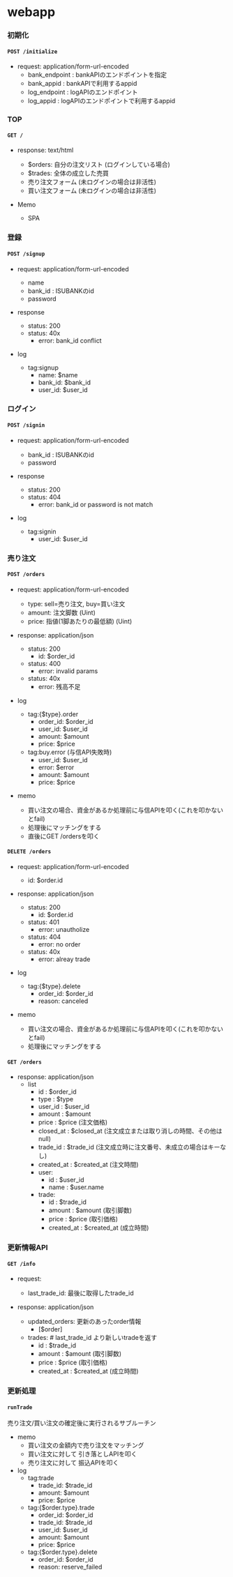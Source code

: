 # webapp

### 初期化

#### `POST /initialize`

- request: application/form-url-encoded
    - bank_endpoint : bankAPIのエンドポイントを指定
    - bank_appid    : bankAPIで利用するappid
    - log_endpoint  : logAPIのエンドポイント
    - log_appid     : logAPIのエンドポイントで利用するappid

### TOP

#### `GET /`

- response: text/html 
    - $orders: 自分の注文リスト (ログインしている場合)
    - $trades: 全体の成立した売買
    - 売り注文フォーム (未ログインの場合は非活性)
    - 買い注文フォーム (未ログインの場合は非活性)

- Memo
    - SPA

### 登録

#### `POST /signup`

- request: application/form-url-encoded
    - name
    - bank_id : ISUBANKのid
    - password 

- response
    - status: 200
    - status: 40x
        - error: bank_id conflict
- log
    - tag:signup
        - name: $name
        - bank_id: $bank_id
        - user_id: $user_id

### ログイン

#### `POST /signin`

- request: application/form-url-encoded
    - bank_id : ISUBANKのid
    - password 

- response
    - status: 200
    - status: 404
        - error: bank_id or password is not match
- log
    - tag:signin
        - user_id: $user_id

### 売り注文

#### `POST /orders`

- request: application/form-url-encoded
    - type:   sell=売り注文, buy=買い注文
    - amount: 注文脚数 (Uint)
    - price:  指値(1脚あたりの最低額) (Uint)

- response: application/json
    - status: 200
        - id: $order_id
    - status: 400
        - error: invalid params
    - status: 40x
        - error: 残高不足
- log
    - tag:{$type}.order
        - order_id: $order_id
        - user_id: $user_id
        - amount: $amount
        - price: $price
    - tag:buy.error (与信API失敗時)
        - user_id: $user_id
        - error: $error
        - amount: $amount
        - price: $price
- memo
    - 買い注文の場合、資金があるか処理前に与信APIを叩く(これを叩かないとfail)
    - 処理後にマッチングをする
    - 直後にGET /ordersを叩く

#### `DELETE /orders`

- request: application/form-url-encoded
    - id: $order.id

- response: application/json
    - status: 200
        - id: $order.id
    - status: 401
        - error: unautholize
    - status: 404
        - error: no order
    - status: 40x
        - error: alreay trade
- log
    - tag:{$type}.delete
        - order_id: $order_id
        - reason:   canceled

- memo
    - 買い注文の場合、資金があるか処理前に与信APIを叩く(これを叩かないとfail)
    - 処理後にマッチングをする

#### `GET /orders`

- response: application/json
    - list
        - id         : $order_id
        - type       : $type
        - user_id    : $user_id
        - amount     : $amount
        - price      : $price (注文価格)
        - closed_at  : $closed_at (注文成立または取り消しの時間、その他はnull)
        - trade_id   : $trade_id  (注文成立時に注文番号、未成立の場合はキーなし)
        - created_at : $created_at (注文時間)
        - user: 
            - id   : $user_id
            - name : $user.name
        - trade: 
            - id         : $trade_id
            - amount     : $amount (取引脚数)
            - price      : $price (取引価格)
            - created_at : $created_at (成立時間)

### 更新情報API

#### `GET /info`

- request: 
    - last_trade_id: 最後に取得したtrade_id

- response: application/json
    - updated_orders: 更新のあったorder情報
        - [$order]
    - trades: # last_trade_id より新しいtradeを返す
        - id         : $trade_id
        - amount     : $amount (取引脚数)
        - price      : $price (取引価格)
        - created_at : $created_at (成立時間)

### 更新処理

#### `runTrade`

売り注文/買い注文の確定後に実行されるサブルーチン

- memo
    - 買い注文の金額内で売り注文をマッチング
    - 買い注文に対して 引き落としAPIを叩く
    - 売り注文に対して 振込APIを叩く
- log
    - tag:trade
        - trade_id: $trade_id
        - amount: $amount
        - price: $price
    - tag:{$order.type}.trade
        - order_id: $order_id
        - trade_id: $trade_id
        - user_id: $user_id
        - amount: $amount
        - price: $price
    - tag:{$order.type}.delete
        - order_id: $order_id
        - reason: reserve_failed
